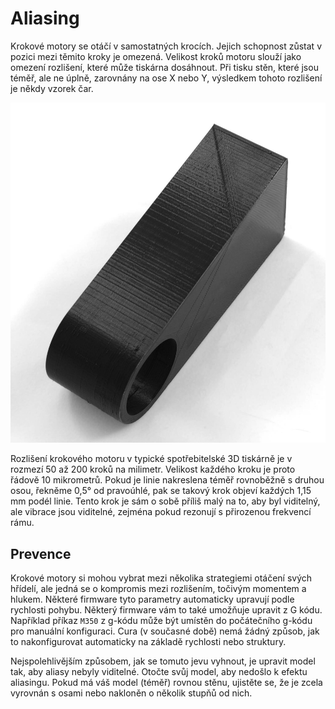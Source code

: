 Aliasing
====
Krokové motory se otáčí v samostatných krocích. Jejich schopnost zůstat v pozici mezi těmito kroky je omezená. Velikost kroků motoru slouží jako omezení rozlišení, které může tiskárna dosáhnout. Při tisku stěn, které jsou téměř, ale ne úplně, zarovnány na ose X nebo Y, výsledkem tohoto rozlišení je někdy vzorek čar.

![Vzor aliasingu zobrazující se po stranách tohoto objektu](../../../articles/images/aliasing.jpg)

Rozlišení krokového motoru v typické spotřebitelské 3D tiskárně je v rozmezí 50 až 200 kroků na milimetr. Velikost každého kroku je proto řádově 10 mikrometrů. Pokud je linie nakreslena téměř rovnoběžně s druhou osou, řekněme 0,5° od pravoúhlé, pak se takový krok objeví každých 1,15 mm podél linie. Tento krok je sám o sobě příliš malý na to, aby byl viditelný, ale vibrace jsou viditelné, zejména pokud rezonují s přirozenou frekvencí rámu.

Prevence
----
Krokové motory si mohou vybrat mezi několika strategiemi otáčení svých hřídelí, ale jedná se o kompromis mezi rozlišením, točivým momentem a hlukem. Některé firmware tyto parametry automaticky upravují podle rychlosti pohybu. Některý firmware vám to také umožňuje upravit z G kódu. Například příkaz `M350` z g-kódu může být umístěn do počátečního g-kódu pro manuální konfiguraci. Cura (v současné době) nemá žádný způsob, jak to nakonfigurovat automaticky na základě rychlosti nebo struktury.

Nejspolehlivějším způsobem, jak se tomuto jevu vyhnout, je upravit model tak, aby aliasy nebyly viditelné. Otočte svůj model, aby nedošlo k efektu aliasingu. Pokud má váš model (téměř) rovnou stěnu, ujistěte se, že je zcela vyrovnán s osami nebo nakloněn o několik stupňů od nich.
